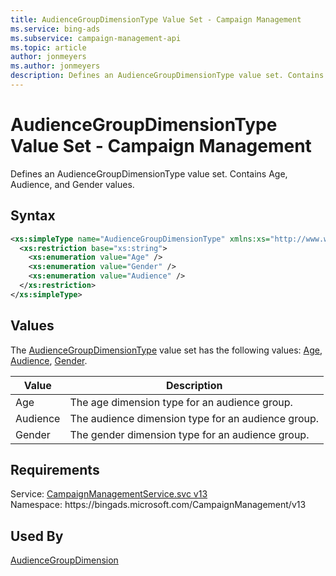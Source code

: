 ```yaml
---
title: AudienceGroupDimensionType Value Set - Campaign Management
ms.service: bing-ads
ms.subservice: campaign-management-api
ms.topic: article
author: jonmeyers
ms.author: jonmeyers
description: Defines an AudienceGroupDimensionType value set. Contains Age, Audience, and Gender values.
---
```

# AudienceGroupDimensionType Value Set - Campaign Management
Defines an AudienceGroupDimensionType value set. Contains Age, Audience, and Gender values.

## Syntax
```xml
<xs:simpleType name="AudienceGroupDimensionType" xmlns:xs="http://www.w3.org/2001/XMLSchema">
  <xs:restriction base="xs:string">
    <xs:enumeration value="Age" />
    <xs:enumeration value="Gender" />
    <xs:enumeration value="Audience" />
  </xs:restriction>
</xs:simpleType>
```

## <a name="values"></a>Values

The [AudienceGroupDimensionType](audiencegroupdimensiontype.md) value set has the following values: [Age](#age), [Audience](#audience), [Gender](#gender).

|Value|Description|
|-----------|---------------|
|<a name="age"></a>Age|The age dimension type for an audience group.|
|<a name="audience"></a>Audience|The audience dimension type for an audience group.|
|<a name="gender"></a>Gender|The gender dimension type for an audience group.|

## Requirements
Service: [CampaignManagementService.svc v13](https://campaign.api.bingads.microsoft.com/Api/Advertiser/CampaignManagement/v13/CampaignManagementService.svc)  
Namespace: https\://bingads.microsoft.com/CampaignManagement/v13  

## Used By
[AudienceGroupDimension](audiencegroupdimension.md)  
